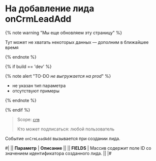 # На добавление лида onCrmLeadAdd

{% note warning "Мы еще обновляем эту страницу" %}

Тут может не хватать некоторых данных — дополним в ближайшее время

{% endnote %}

{% if build == 'dev' %}

{% note alert "TO-DO _не выгружается на prod_" %}

- не указан тип параметра
- отсутствуют примеры

{% endnote %}

{% endif %}

> Scope: [`crm`](../../../scopes/permissions.md)
>
> Кто может подписаться: любой пользователь

Событие `onCrmLeadAdd` вызывается при создании лида.

#|
|| **Параметр** | **Описание** ||
|| **FIELDS** | Массив содержит поле ID со значением идентификатора созданного лида. ||
|#
